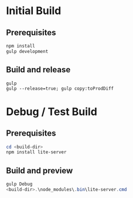 # Initial Build

## Prerequisites

```powershell
npm install
gulp development
```

## Build and release

```
gulp
gulp --release=true; gulp copy:toProdDiff
```

# Debug / Test Build

## Prerequisites

```powershell
cd <build-dir>
npm install lite-server
```

## Build and preview

```powershell
gulp Debug
<build-dir>.\node_modules\.bin\lite-server.cmd
```
